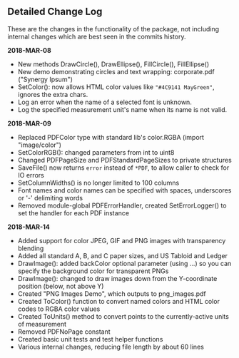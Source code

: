 ## Detailed Change Log  

These are the changes in the functionality of the package, 
not including internal changes which are best seen in the commits history.  

**2018-MAR-08**
- New methods DrawCircle(), DrawEllipse(), FillCircle(), FillEllipse()
- New demo demonstrating circles and text wrapping: corporate.pdf ("Synergy Ipsum")
- SetColor(): now allows HTML color values like `"#4C9141 MayGreen"`, ignores the extra chars.
- Log an error when the name of a selected font is unknown.
- Log the specified measurement unit's name when its name is not valid.

**2018-MAR-09**
- Replaced PDFColor type with standard lib's color.RGBA (import "image/color")
- SetColorRGB(): changed parameters from int to uint8
- Changed PDFPageSize and PDFStandardPageSizes to private structures
- SaveFile() now returns `error` instead of `*PDF`, to allow caller to check for IO errors
- SetColumnWidths() is no longer limited to 100 columns
- Font names and color names can be specified with spaces, underscores or '-' delimiting words
- Removed module-global PDFErrorHandler, created SetErrorLogger() to set the handler for each PDF instance

**2018-MAR-14**
- Added support for color JPEG, GIF and PNG images with transparency blending
- Added all standard A, B, and C paper sizes, and US Tabloid and Ledger
- DrawImage(): added backColor optional parameter (using ...) so you can specify the background color for transparent PNGs
- DrawImage(): changed to draw images down from the Y-coordinate position (below, not above Y)
- Created "PNG Images Demo", which outputs to png_images.pdf
- Created ToColor() function to convert named colors and HTML color codes to RGBA color values
- Created ToUnits() method to convert points to the currently-active units of measurement
- Removed PDFNoPage constant
- Created basic unit tests and test helper functions
- Various internal changes, reducing file length by about 60 lines

